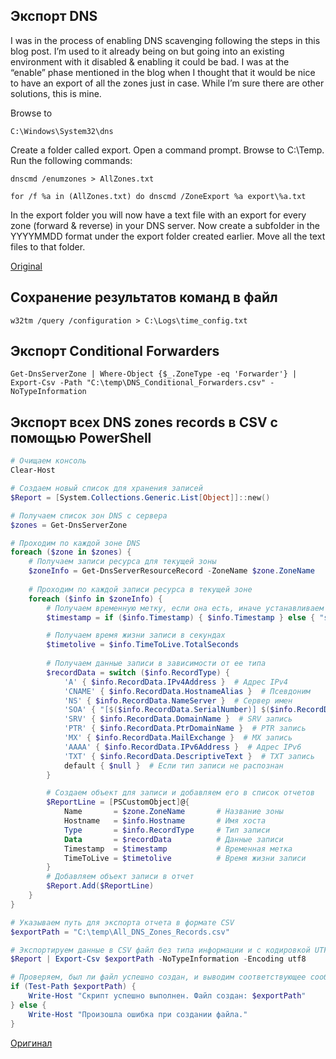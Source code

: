## Экспорт DNS
I was in the process of enabling DNS scavenging following the steps in this blog post. I’m used to it already being on but going into an existing environment with it disabled & enabling it could be bad. I was at the “enable” phase mentioned in the blog when I thought that it would be nice to have an export of all the zones just in case. While I’m sure there are other solutions, this is mine.

Browse to 
```
C:\Windows\System32\dns
```
Create a folder called export.
Open a command prompt.
Browse to C:\Temp.
Run the following commands:
```
dnscmd /enumzones > AllZones.txt
```
```
for /f %a in (AllZones.txt) do dnscmd /ZoneExport %a export\%a.txt
```

In the export folder you will now have a text file with an export for every zone (forward & reverse) in your DNS server.
Now create a subfolder in the YYYYMMDD format under the export folder created earlier.
Move all the text files to that folder.

[Original](https://patrickhoban.wordpress.com/2012/06/29/900-2/)

## Сохранение результатов команд в файл
```
w32tm /query /configuration > C:\Logs\time_config.txt
```
## Экспорт Conditional Forwarders
```
Get-DnsServerZone | Where-Object {$_.ZoneType -eq 'Forwarder'} | Export-Csv -Path "C:\temp\DNS_Conditional_Forwarders.csv" -NoTypeInformation
```

## Экспорт всех DNS zones records в CSV с помощью PowerShell

``` powershell linenums="1"
# Очищаем консоль
Clear-Host

# Создаем новый список для хранения записей
$Report = [System.Collections.Generic.List[Object]]::new()

# Получаем список зон DNS с сервера
$zones = Get-DnsServerZone

# Проходим по каждой зоне DNS
foreach ($zone in $zones) {
    # Получаем записи ресурса для текущей зоны
    $zoneInfo = Get-DnsServerResourceRecord -ZoneName $zone.ZoneName
    
    # Проходим по каждой записи ресурса в текущей зоне
    foreach ($info in $zoneInfo) {
        # Получаем временную метку, если она есть, иначе устанавливаем значение "static"
        $timestamp = if ($info.Timestamp) { $info.Timestamp } else { "static" }

        # Получаем время жизни записи в секундах
        $timetolive = $info.TimeToLive.TotalSeconds
        
        # Получаем данные записи в зависимости от ее типа
        $recordData = switch ($info.RecordType) {
            'A' { $info.RecordData.IPv4Address }  # Адрес IPv4
            'CNAME' { $info.RecordData.HostnameAlias }  # Псевдоним
            'NS' { $info.RecordData.NameServer }  # Сервер имен
            'SOA' { "[$($info.RecordData.SerialNumber)] $($info.RecordData.PrimaryServer), $($info.RecordData.ResponsiblePerson)" }  # SOA запись
            'SRV' { $info.RecordData.DomainName }  # SRV запись
            'PTR' { $info.RecordData.PtrDomainName }  # PTR запись
            'MX' { $info.RecordData.MailExchange }  # MX запись
            'AAAA' { $info.RecordData.IPv6Address }  # Адрес IPv6
            'TXT' { $info.RecordData.DescriptiveText }  # TXT запись
            default { $null }  # Если тип записи не распознан
        }

        # Создаем объект для записи и добавляем его в список отчетов
        $ReportLine = [PSCustomObject]@{
            Name       = $zone.ZoneName       # Название зоны
            Hostname   = $info.Hostname       # Имя хоста
            Type       = $info.RecordType     # Тип записи
            Data       = $recordData          # Данные записи
            Timestamp  = $timestamp           # Временная метка
            TimeToLive = $timetolive          # Время жизни записи
        }
        # Добавляем объект записи в отчет
        $Report.Add($ReportLine)
    }
}

# Указываем путь для экспорта отчета в формате CSV
$exportPath = "C:\temp\All_DNS_Zones_Records.csv"

# Экспортируем данные в CSV файл без типа информации и с кодировкой UTF-8
$Report | Export-Csv $exportPath -NoTypeInformation -Encoding utf8

# Проверяем, был ли файл успешно создан, и выводим соответствующее сообщение
if (Test-Path $exportPath) {
    Write-Host "Скрипт успешно выполнен. Файл создан: $exportPath"
} else {
    Write-Host "Произошла ошибка при создании файла."
}
```
[Оригинал](https://www.alitajran.com/export-all-dns-records-to-csv-powershell/)

